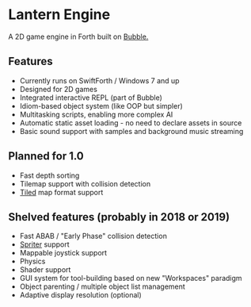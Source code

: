 # Lantern Engine

A 2D game engine in Forth built on [Bubble.](https://github.com/RogerLevy/bubble)

## Features

- Currently runs on SwiftForth / Windows 7 and up
- Designed for 2D games
- Integrated interactive REPL (part of Bubble)
- Idiom-based object system (like OOP but simpler)
- Multitasking scripts, enabling more complex AI
- Automatic static asset loading - no need to declare assets in source
- Basic sound support with samples and background music streaming

## Planned for 1.0
- Fast depth sorting
- Tilemap support with collision detection
- [Tiled](http://www.mapeditor.org/) map format support

## Shelved features (probably in 2018 or 2019)
- Fast ABAB / "Early Phase" collision detection
- [Spriter](https://brashmonkey.com/) support
- Mappable joystick support
- Physics
- Shader support
- GUI system for tool-building based on new "Workspaces" paradigm
- Object parenting / multiple object list management
- Adaptive display resolution (optional)

